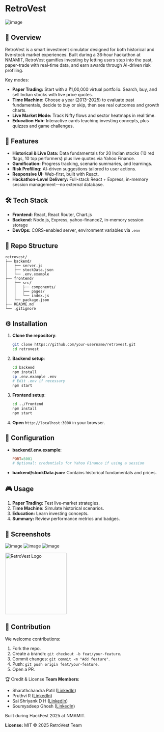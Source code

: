 # RetroVest

![image](https://github.com/user-attachments/assets/3386ca9e-4af9-4cff-be5a-52e6ffc75b42)


## 📖 Overview
RetroVest is a smart investment simulator designed for both historical and live-stock market experiences. Built during a 36‑hour hackathon at NMAMIT, RetroVest gamifies investing by letting users step into the past, paper-trade with real-time data, and earn awards through AI-driven risk profiling.

Key modes:
- **Paper Trading:** Start with a ₹1,00,000 virtual portfolio. Search, buy, and sell Indian stocks with live price quotes.
- **Time Machine:** Choose a year (2013–2025) to evaluate past fundamentals, decide to buy or skip, then see real outcomes and growth charts.
- **Live Market Mode:** Track Nifty flows and sector heatmaps in real time.
- **Education Hub:** Interactive cards teaching investing concepts, plus quizzes and game challenges.

## 🚀 Features
- **Historical & Live Data:** Data fundamentals for 20 Indian stocks (10 red flags, 10 top performers) plus live quotes via Yahoo Finance.
- **Gamification:** Progress tracking, scenario summaries, and learnings.
- **Risk Profiling:** AI-driven suggestions tailored to user actions.
- **Responsive UI:** Web-first, built with React.
- **Hackathon‑Level Delivery:** Full-stack React + Express, in-memory session management—no external database.

## 🛠️ Tech Stack
- **Frontend:** React, React Router, Chart.js
- **Backend:** Node.js, Express, yahoo-finance2, in-memory session storage
- **DevOps:** CORS-enabled server, environment variables via `.env`

## 📂 Repo Structure
```plain
retrovest/
├── backend/
│   ├── server.js
│   ├── stockData.json
│   └── .env.example
├── frontend/
│   ├── src/
│   │   ├── components/
│   │   ├── pages/
│   │   └── index.js
│   └── package.json
├── README.md
└── .gitignore
```

## ⚙️ Installation
1. **Clone the repository**:
   ```bash
   git clone https://github.com/your-username/retrovest.git
   cd retrovest
   ```
2. **Backend setup**:
   ```bash
   cd backend
   npm install
   cp .env.example .env
   # Edit .env if necessary
   npm start
   ```
3. **Frontend setup**:
   ```bash
   cd ../frontend
   npm install
   npm start
   ```
4. **Open** `http://localhost:3000` in your browser.

## 🔧 Configuration
- **backend/.env.example**:
  ```ini
  PORT=5001
  # Optional: credentials for Yahoo Finance if using a session
  ```
- **backend/stockData.json:** Contains historical fundamentals and prices.

## 🎮 Usage
1. **Paper Trading:** Test live-market strategies.
2. **Time Machine:** Simulate historical scenarios.
3. **Education:** Learn investing concepts.
4. **Summary:** Review performance metrics and badges.

## 📸 Screenshots
![image](https://github.com/user-attachments/assets/dea27398-98dd-4a0e-99fd-0b25a55821cb)
![image](https://github.com/user-attachments/assets/bf04a33f-94ca-41b5-9c38-c58e2795c633) ![image](https://github.com/user-attachments/assets/6f134924-6b0d-458d-844b-ad6ba0ecf82e)

<img src="![image](https://github.com/user-attachments/assets/f3dd1463-3da0-40b3-8bb8-83e608c2fc76)" alt="RetroVest Logo" width="200" />


## 🤝 Contribution
We welcome contributions:
1. Fork the repo.
2. Create a branch: `git checkout -b feat/your-feature`.
3. Commit changes: `git commit -m "Add feature"`.
4. Push: `git push origin feat/your-feature`.
5. Open a PR.

🏆 Credit & License
**Team Members:**
- Sharathchandra Patil ([LinkedIn](https://www.linkedin.com/in/sharathchandra-patil/))
- Pruthvi R ([LinkedIn](https://www.linkedin.com/in/pruthvi-r-33a66b254/))
- Sai Shriyank D H ([LinkedIn](https://www.linkedin.com/in/sai-shriyank-d-h-71269525a/))
- Soumyadeep Ghosh ([LinkedIn](https://www.linkedin.com/in/soumyadeep-ghosh-bmsit/))

Built during HackFest 2025 at NMAMIT.

**License:** MIT © 2025 RetroVest Team

